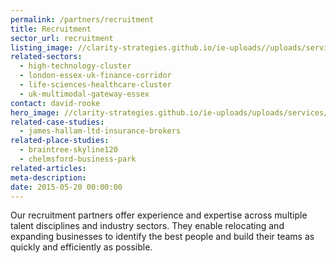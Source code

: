 ```yaml
---
permalink: /partners/recruitment
title: Recruitment
sector_url: recruitment
listing_image: //clarity-strategies.github.io/ie-uploads//uploads/services/Recruitment_lstg_555x300.jpg
related-sectors:
  - high-technology-cluster
  - london-essex-uk-finance-corridor
  - life-sciences-healthcare-cluster
  - uk-multimodal-gateway-essex
contact: david-rooke
hero_image: //clarity-strategies.github.io/ie-uploads/uploads/services/Recruitment_1980x600.jpg
related-case-studies:
  - james-hallam-ltd-insurance-brokers
related-place-studies:
  - braintree-skyline120
  - chelmsford-business-park
related-articles:
meta-description: 
date: 2015-05-20 00:00:00
---
```

Our recruitment partners offer experience and expertise across multiple talent disciplines and industry sectors. They enable relocating and expanding businesses to identify the best people and build their teams as quickly and efficiently as possible.